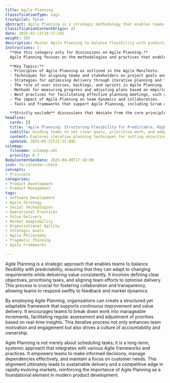 ```yaml
---
title: Agile Planning
ClassificationType: tags
trustpilot: false
abstract: Agile Planning is a strategic methodology that enables teams to effectively balance flexibility and predictability, allowing them to adapt to evolving requirements while consistently delivering value. Originating from Agile frameworks, this approach involves setting clear objectives, prioritising tasks, and aligning team efforts to optimise delivery. Its significance lies in fostering collaboration and transparency, which empowers teams to respond quickly to feedback and market changes. By implementing Agile Planning, organisations can establish a structured yet adaptable framework that promotes continuous improvement and value delivery. This process encourages teams to decompose work into manageable increments, facilitating regular reassessment and adjustment of priorities based on real-time insights. Such an iterative approach not only boosts team motivation and engagement but also cultivates a culture of accountability and ownership. Agile Planning transcends mere task scheduling; it represents a long-term, systemic strategy that integrates with various Agile practices, enabling teams to make informed decisions, manage dependencies effectively, and maintain a strong focus on customer needs. Ultimately, this alignment contributes to sustainable delivery and provides a competitive advantage in fast-paced markets, underscoring the critical role of Agile Planning in contemporary product development.
ClassificationContentOrigin: AI
date: 2025-02-11T10:17:24Z
weight: 385
description: Master Agile Planning to balance flexibility with predictability. Align teams, optimise delivery, and drive value continuously.
Instructions: |-
  **Use this category only for discussions on Agile Planning.**  
  Agile Planning focuses on the methodologies and practices that enable teams to effectively balance flexibility with predictability in their project delivery. The purpose of this category is to explore how Agile principles can be applied to plan and execute work in a way that maximises value while adapting to changing requirements.

  **Key Topics:**
  - Principles of Agile Planning as outlined in the Agile Manifesto.
  - Techniques for aligning teams and stakeholders on project goals and deliverables.
  - Strategies for optimising delivery through iterative planning and feedback loops.
  - The role of user stories, backlogs, and sprints in Agile Planning.
  - Methods for measuring progress and adjusting plans based on empirical data.
  - Best practices for facilitating effective planning meetings, such as sprint planning and backlog refinement.
  - The impact of Agile Planning on team dynamics and collaboration.
  - Tools and frameworks that support Agile Planning, including Scrum and Kanban methodologies.

  **Strictly exclude** discussions that deviate from the core principles of Agile Planning, such as traditional project management methodologies, rigid planning processes, or any content that undermines the Agile philosophy of adaptability and continuous improvement.
headline:
  cards: []
  title: 'Agile Planning: Structuring Flexibility for Predictable, High-Value Delivery'
  subtitle: Guiding teams to set clear goals, prioritise work, and adapt plans for consistent value delivery in dynamic environments through collaborative, iterative practices
  content: Explores iterative planning techniques for setting objectives, prioritising work, and aligning teams to deliver value in dynamic environments. Covers incremental delivery, flow optimisation, feedback loops, dependency management, and adapting plans based on empirical data, drawing on frameworks and thought leaders from product development, systems thinking, and complexity science.
  updated: 2025-05-23T22:52:04Z
sitemap:
  filename: sitemap.xml
  priority: 0.7
BodyContentGenDate: 2025-04-09T17:38:00
icon: fa-calendar-check
concepts:
- Principle
categories:
- Product Development
- Product Management
tags:
- Software Development
- Agile Strategy
- Social Technologies
- Operational Practices
- Value Delivery
- Market Adaptability
- Organisational Agility
- Strategic Goals
- Agile Philosophy
- Pragmatic Thinking
- Agile Frameworks

---
```

Agile Planning is a strategic approach that enables teams to balance flexibility with predictability, ensuring that they can adapt to changing requirements while delivering value consistently. It involves defining clear objectives, prioritising tasks, and aligning team efforts to optimise delivery. This process is crucial for fostering collaboration and transparency, allowing teams to respond swiftly to feedback and market dynamics.

By employing Agile Planning, organisations can create a structured yet adaptable framework that supports continuous improvement and value delivery. It encourages teams to break down work into manageable increments, facilitating regular assessment and adjustment of priorities based on real-time insights. This iterative process not only enhances team motivation and engagement but also drives a culture of accountability and ownership.

Agile Planning is not merely about scheduling tasks; it is a long-term, systemic approach that integrates with various Agile frameworks and practices. It empowers teams to make informed decisions, manage dependencies effectively, and maintain a focus on customer needs. This alignment ultimately leads to sustainable delivery and a competitive edge in rapidly evolving markets, reinforcing the importance of Agile Planning as a foundational element in modern product development.
